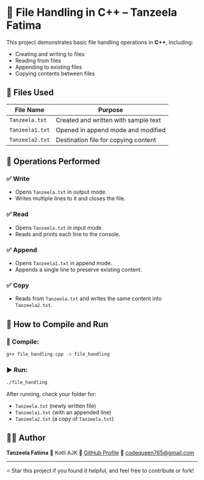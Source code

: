# 📂 File Handling in C++ – Tanzeela Fatima

This project demonstrates basic file handling operations in **C++**, including:

- Creating and writing to files
- Reading from files
- Appending to existing files
- Copying contents between files

## 📁 Files Used

| File Name        | Purpose                                         |
|------------------|-------------------------------------------------|
| `Tanzeela.txt`   | Created and written with sample text            |
| `Tanzeela1.txt`  | Opened in append mode and modified              |
| `Tanzeela2.txt`  | Destination file for copying content            |

## 🧪 Operations Performed

### ✅ Write
- Opens `Tanzeela.txt` in output mode.
- Writes multiple lines to it and closes the file.

### ✅ Read
- Opens `Tanzeela.txt` in input mode.
- Reads and prints each line to the console.

### ✅ Append
- Opens `Tanzeela1.txt` in append mode.
- Appends a single line to preserve existing content.

### ✅ Copy
- Reads from `Tanzeela.txt` and writes the same content into `Tanzeela2.txt`.

## 🚀 How to Compile and Run

### 🔧 Compile:
```bash
g++ file_handling.cpp -o file_handling
````

### ▶️ Run:

```bash
./file_handling
```

After running, check your folder for:

* `Tanzeela.txt` (newly written file)
* `Tanzeela1.txt` (with an appended line)
* `Tanzeela2.txt` (a copy of `Tanzeela.txt`)

## 👩‍💻 Author

**Tanzeela Fatima**
📍 Kotli AJK
🔗 [GitHub Profile](https://github.com/Fatima-progmmer)
📧 [codequeen765@gmail.com](mailto:codequeen765@gmail.com)

---

⭐ Star this project if you found it helpful, and feel free to contribute or fork!

```

